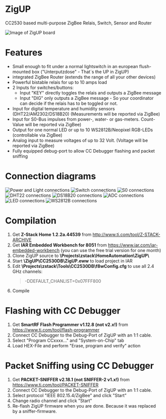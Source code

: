 ﻿# ZigUP
CC2530 based multi-purpose ZigBee Relais, Switch, Sensor and Router

![Image of ZigUP board](Pictures/top2.jpg)

# Features

* Small enough to fit under a normal lightswitch in an european flush-mounted box ("Unterputzdose" - That´s the UP in ZigUP)
* integrated ZigBee Router (extends the range of all your other devices)
* Powerful bistable relais for up to 10 amps load
* 2 Inputs for switches/buttons:
	* Input "KEY" directly toggles the relais and outputs a ZigBee message
	* Input "DIG" only outputs a ZigBee message - So your coordinator can decide if the relais has to be toggled or not.
* Input for digital temperature and humidity sensors (DHT22/AM2302/DS18B20) (Measurements will be reported via ZigBee)
* Input for S0-Bus impulses from power-, water- or gas-meters. Count-Value will be reported via ZigBee)
* Output for one normal LED or up to 10 WS2812B/Neopixel RGB-LEDs (controllable via ZigBee)
* Analog input to measure voltages of up to 32 Volt. (Voltage will be reported via ZigBee)
* Fully equipped debug-port to allow CC Debugger flashing and packet sniffing

# Connection diagrams

![Power and Light connections](Pictures/connection_Light.png)
![Switch connections](Pictures/connection_Switch.png)
![S0 connections](Pictures/connection_S0.png)
![DHT22 connections](Pictures/connection_DHT22.png)
![DS18B20 connections](Pictures/connection_DS18B20.png)
![ADC connections](Pictures/connection_ADC.png)
![LED connections](Pictures/connection_LED.png)
![WS2812B connections](Pictures/connection_WS2812B.png)

# Compilation

1. Get **Z-Stack Home 1.2.2a.44539** from http://www.ti.com/tool/Z-STACK-ARCHIVE
2. Get **IAR Embedded Workbench for 8051** from https://www.iar.com/iar-embedded-workbench (you can use the free trial version for one month)
3. Clone ZigUP source to **\Projects\zstack\HomeAutomation\ZigUP\\**
4. Start **\ZigUP\CC2530DB\ZigUP.eww** to load project in IAR
5. Edit **\Projects\zstack\Tools\CC2530DB\f8wConfig.cfg** to use all 2.4 GHz channels:
	>-DDEFAULT_CHANLIST=0x07FFF800
6. Compile

# Flashing with CC Debugger
1. Get **SmartRF Flash Programmer v1.12.8 (not v2.x!)** from https://www.ti.com/tool/flash-programmer
2. Connect CC Debugger to the Debug-Port of ZigUP with an 1:1 cable.
3. Select "Program CCxxxx..." and "System-on-Chip" tab
4. Load HEX-File and perform "Erase, program and verify" action

# Packet Sniffing using CC Debugger
1. Get **PACKET-SNIFFER v2.18.1 (not SNIFFER-2 v1.x!)** from https://www.ti.com/tool/PACKET-SNIFFER
2. Connect CC Debugger to the Debug-Port of ZigUP with an 1:1 cable.
3. Select protocol "IEEE 802.15.4/ZigBee" and click "Start"
4. Change radio channel and click "Start"
5. Re-flash ZigUP firmware when you are done. Because it was replaced by a sniffer-firmware.
